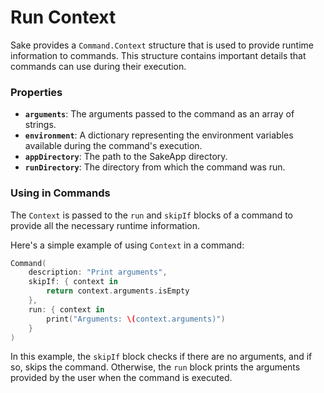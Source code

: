 # Run Context

Sake provides a `Command.Context` structure that is used to provide runtime information to commands. This structure contains important details that commands can use during their execution.

### Properties

- **`arguments`**: The arguments passed to the command as an array of strings.
- **`environment`**: A dictionary representing the environment variables available during the command's execution.
- **`appDirectory`**: The path to the SakeApp directory.
- **`runDirectory`**: The directory from which the command was run.

### Using in Commands

The `Context` is passed to the `run` and `skipIf` blocks of a command to provide all the necessary runtime information.

Here's a simple example of using `Context` in a command:

```swift
Command(
    description: "Print arguments",
    skipIf: { context in
        return context.arguments.isEmpty
    },
    run: { context in
        print("Arguments: \(context.arguments)")
    }
)
```

In this example, the `skipIf` block checks if there are no arguments, and if so, skips the command. Otherwise, the `run` block prints the arguments provided by the user when the command is executed.
